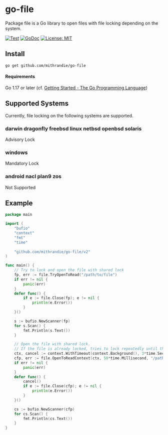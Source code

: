 # go-file

Package file is a Go library to open files with file locking depending on the system.

[![Test](https://github.com/mithrandie/go-file/actions/workflows/test.yml/badge.svg)](https://github.com/mithrandie/go-file/actions/workflows/test.yml)
[![GoDoc](https://godoc.org/github.com/mithrandie/go-file?status.svg)](http://godoc.org/github.com/mithrandie/go-file)
[![License: MIT](https://img.shields.io/badge/License-MIT-lightgrey.svg)](https://opensource.org/licenses/MIT)

## Install

```
go get github.com/mithrandie/go-file
```

#### Requirements

Go 1.17 or later (cf. [Getting Started - The Go Programming Language](https://golang.org/doc/install))

## Supported Systems

Currently, file locking on the following systems are supported.

### darwin dragonfly freebsd linux netbsd openbsd solaris

Advisory Lock

### windows

Mandatory Lock

### android nacl plan9 zos

Not Supported

## Example

```go
package main

import (
	"bufio"
	"context"
	"fmt"
	"time"
	 
	"github.com/mithrandie/go-file/v2"
)

func main() {
	// Try to lock and open the file with shared lock
	fp, err := file.TryOpenToRead("/path/to/file")
	if err != nil {
		panic(err)
	}
	defer func() {
		if e := file.Close(fp); e != nil {
			println(e.Error())
		}
	}()

	s := bufio.NewScanner(fp)
	for s.Scan() {
		fmt.Println(s.Text())
	}

	// Open the file with shared lock.
	// If the file is already locked, tries to lock repeatedly until the conditions is met.
	ctx, cancel := context.WithTimeout(context.Background(), 3*time.Second)
	cfp, err := file.OpenToReadContext(ctx, 50*time.Millisecond, "/path/to/file2")
	if err != nil {
		panic(err)
	}
	defer func() {
		cancel()
		if e := file.Close(cfp); e != nil {
			println(e.Error())
		}
	}()

	cs := bufio.NewScanner(cfp)
	for cs.Scan() {
		fmt.Println(cs.Text())
	}
}
```

